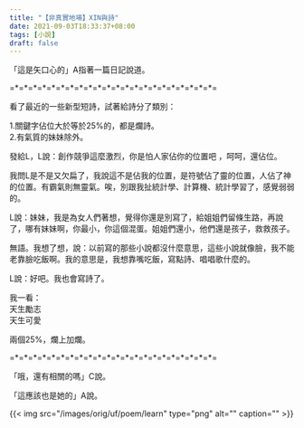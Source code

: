 ```yaml
---
title: "【非真實地場】XIN與詩"
date: 2021-09-03T18:33:37+08:00
tags: [小說]
draft: false
---
```


「這是矢口心的」A指著一篇日記說道。

=\*=\*=\*=\*=\*=\*=\*=\*=\*=\*=\*=\*=\*=\*=\*=\*=\*=\*=\*=\*=\*=\*=


看了最近的一些新型短詩，試著給詩分了類別：

1.關鍵字佔位大於等於25%的，都是爛詩。  
2.有氣質的妹妹除外。

發給L，L說：創作競爭這麼激烈，你是怕人家佔你的位置吧
，呵呵，還佔位。

我問L是不是又欠扁了，我說這不是佔我的位置，是符號佔了靈的位置，人佔了神的位置。有霸氣則無靈氣。唉，別跟我扯統計學、計算機、統計學習了，感覺弱弱的。

L說：妹妹，我是為女人們著想，覺得你還是別寫了，給姐姐們留條生路，再說了，哪有妹妹啊，你最小，你這個混蛋。姐姐們還小，他們還是孩子，救救孩子。

無語。我想了想，說：以前寫的那些小說都沒什麼意思，這些小說就像臉，我不能老靠臉吃飯啊。我的意思是，我想靠嘴吃飯，寫點詩、唱唱歌什麼的。

L說：好吧。我也會寫詩了。

我一看：  
天生勵志  
天生可愛  

兩個25%，爛上加爛。

=\*=\*=\*=\*=\*=\*=\*=\*=\*=\*=\*=\*=\*=\*=\*=\*=\*=\*=\*=\*=\*=\*=

「哦，還有相關的嗎」C說。

「這應該也是她的」A說。

{{< img src="/images/orig/uf/poem/learn" type="png" alt="" caption="" >}}